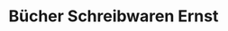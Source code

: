 ---
title: "Bücher Schreibwaren Ernst"
url: /bad-steben/buecher-schreibwaren-ernst/
shop: Schreibwaren
---